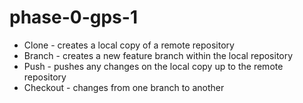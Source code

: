 # phase-0-gps-1

* Clone - creates a local copy of a remote repository
* Branch - creates a new feature branch within the local repository
* Push - pushes any changes on the local copy up to the remote repository
* Checkout - changes from one branch to another